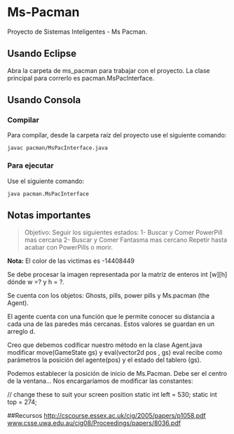 # Ms-Pacman

Proyecto de Sistemas Inteligentes - Ms Pacman.


## Usando Eclipse

Abra la carpeta de ms_pacman para trabajar con el proyecto. La clase 
principal para correrlo es pacman.MsPacInterface.

## Usando Consola

### Compilar

Para compilar, desde la carpeta raíz del proyecto use el siguiente 
comando:

```{bash}
javac pacman/MsPacInterface.java
```

### Para ejecutar

Use el siguiente comando:

```{bash}
java pacman.MsPacInterface
```
## Notas importantes

> Objetivo: Seguir los siguientes estados:
> 1- Buscar y Comer PowerPill mas cercana
> 2- Buscar y Comer Fantasma mas cercano
> Repetir hasta acabar con PowerPills o morir.

**Nota:** El color de las victimas es -14408449

Se debe procesar la imagen representada por la matríz de enteros int [w][h] dónde w  =?  y h  = ?. 

Se cuenta con los objetos: Ghosts, pills, power pills y Ms.pacman (the Agent).

El agente cuenta con una función que le permite conocer su distancia a cada una de las paredes más cercanas. Estos valores se guardan en un arreglo d. 

Creo que debemos codificar nuestro método en la clase Agent.java modificar move(GameState gs) y eval(vector2d pos , gs) eval recibe como parámetros la posición del agente(pos) y el estado del tablero (gs).

Podemos establecer la posición de inicio de Ms.Pacman. Debe ser el centro de la ventana... Nos encargaríamos de modificar las constantes:

// change these to suit your screen position
static int left = 530;
static int top = 274;

##Recursos
http://cscourse.essex.ac.uk/cig/2005/papers/p1058.pdf
www.csse.uwa.edu.au/cig08/Proceedings/papers/8036.pdf
